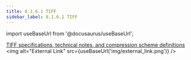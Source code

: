 ```yaml
---
title: 8.1.6.1 TIFF
sidebar_label: 8.1.6.1 TIFF
---
```


import useBaseUrl from '@docusaurus/useBaseUrl';

[TIFF specifications, technical notes, and compression scheme definitions](https://www.adobe.io/open/standards/TIFF.html) <img 
    alt="External Link"
    src={useBaseUrl('img/external_link.png')} 
/>

